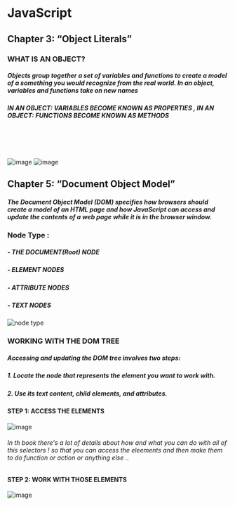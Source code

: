 # JavaScript

## Chapter 3: “Object Literals”
### WHAT IS AN OBJECT?
##### Objects group together a set of variables and functions to create a model of a something you would recognize from the real world. In an object, variables and functions take on new names
##### IN AN OBJECT: VARIABLES BECOME KNOWN AS PROPERTIES , IN AN OBJECT: FUNCTIONS BECOME KNOWN AS METHODS
<br>
<br>
<br>

![image](https://user-images.githubusercontent.com/79092103/110211810-fed26300-7ea0-11eb-9484-614749dfc3cb.png)  ![image](https://user-images.githubusercontent.com/79092103/110211886-540e7480-7ea1-11eb-8005-9c482782e026.png)

## Chapter 5: “Document Object Model”
##### The Document Object Model (DOM) specifies how browsers should create a model of an HTML page and how JavaScript can access and update the contents of a web page while it is in the browser window.

### Node Type :
##### - THE DOCUMENT(Root) NODE 
##### - ELEMENT NODES
##### - ATTRIBUTE NODES
##### - TEXT NODES

![node type](https://i.morioh.com/200725/6b050937.webp)

### WORKING WITH THE DOM TREE
##### Accessing and updating the DOM tree involves two steps:
##### 1. Locate the node that represents the element you want to work with.
##### 2. Use its text content, child elements, and attributes.

#### STEP 1: ACCESS THE ELEMENTS

![image](https://user-images.githubusercontent.com/79092103/110212535-6b9b2c80-7ea4-11eb-8faa-84c8dd5f3966.png)

###### In th book there's a lot of details about how and what you can do with all of this selectors !  so that you can access the eleements and then make them to do function or action or anything else ..

#### STEP 2: WORK WITH THOSE ELEMENTS

![image](https://user-images.githubusercontent.com/79092103/110212567-a735f680-7ea4-11eb-897e-00e39fb567da.png)





